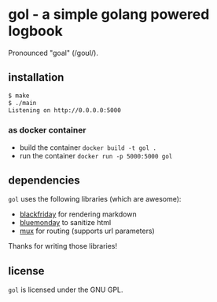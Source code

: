 # gol - a simple golang powered logbook

Pronounced "goal" (/ɡoʊl/).

## installation

```sh
$ make
$ ./main
Listening on http://0.0.0.0:5000
```

### as docker container

- build the container `docker build -t gol .`
- run the container `docker run -p 5000:5000 gol`

## dependencies

`gol` uses the following libraries (which are awesome):

* [blackfriday](https://github.com/russross/blackfriday) for rendering
    markdown
* [bluemonday](https://godoc.org/github.com/microcosm-cc/bluemonday) to
    sanitize html
* [mux](https://github.com/gorilla/mux) for routing (supports url
    parameters)

Thanks for writing those libraries!

## license

`gol` is licensed under the GNU GPL.
